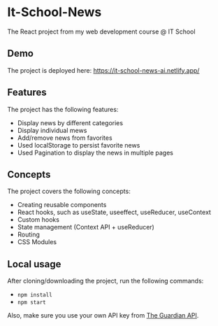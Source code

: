 # It-School-News

The React project from my web development course @ IT School

## Demo

The project is deployed here: https://it-school-news-ai.netlify.app/

## Features

The project has the following features:

- Display news by different categories
- Display individual mews
- Add/remove news from favorites
- Used localStorage to persist favorite news
- Used Pagination to display the news in multiple pages

## Concepts

The project covers the following concepts:

- Creating reusable components
- React hooks, such as useState, useeffect, useReducer, useContext
- Custom hooks
- State management (Context API + useReducer)
- Routing
- CSS Modules

## Local usage

After cloning/downloading the project, run the following commands:

- `npm install`
- `npm start`

Also, make sure you use your own API key from [The Guardian API](https://open-platform.theguardian.com/documentation/).
